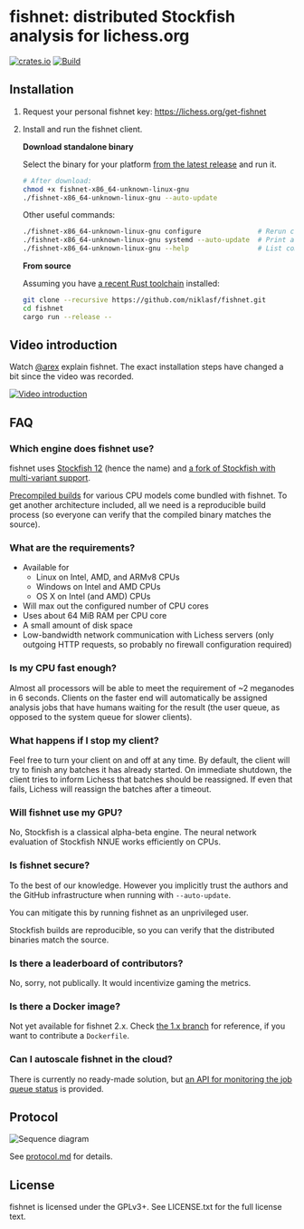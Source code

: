 fishnet: distributed Stockfish analysis for lichess.org
=======================================================

[![crates.io](https://img.shields.io/crates/v/fishnet.svg)](https://crates.io/crates/fishnet)
[![Build](https://github.com/niklasf/fishnet/workflows/Build/badge.svg?branch=2.x)](https://github.com/niklasf/fishnet/actions?query=workflow%3ABuild)

Installation
------------

1. Request your personal fishnet key: https://lichess.org/get-fishnet

2. Install and run the fishnet client.

   **Download standalone binary**

   Select the binary for your platform
   [from the latest release](https://github.com/niklasf/fishnet/releases)
   and run it.

   ```sh
   # After download:
   chmod +x fishnet-x86_64-unknown-linux-gnu
   ./fishnet-x86_64-unknown-linux-gnu --auto-update
   ```

   Other useful commands:

   ```sh
   ./fishnet-x86_64-unknown-linux-gnu configure              # Rerun config
   ./fishnet-x86_64-unknown-linux-gnu systemd --auto-update  # Print a .service file
   ./fishnet-x86_64-unknown-linux-gnu --help                 # List commands and options
   ```

   **From source**

   Assuming you have [a recent Rust toolchain](https://rustup.rs/) installed:

   ```sh
   git clone --recursive https://github.com/niklasf/fishnet.git
   cd fishnet
   cargo run --release --
   ```

Video introduction
------------------

Watch [@arex](https://lichess.org/@/arex) explain fishnet. The exact
installation steps have changed a bit since the video was recorded.

[![Video introduction](https://img.youtube.com/vi/iPRNluVn22w/0.jpg)](https://www.youtube.com/watch?v=iPRNluVn22w)

FAQ
---

### Which engine does fishnet use?

fishnet uses [Stockfish 12](https://github.com/official-stockfish/Stockfish)
(hence the name) and [a fork of Stockfish with multi-variant support](https://github.com/ddugovic/Stockfish).

[Precompiled builds](https://github.com/niklasf/fishnet-assets)
for various CPU models come bundled with fishnet. To get another architecture
included, all we need is a reproducible build process (so everyone can verify
that the compiled binary matches the source).

### What are the requirements?

* Available for
  - Linux on Intel, AMD, and ARMv8 CPUs
  - Windows on Intel and AMD CPUs
  - OS X on Intel (and AMD) CPUs
* Will max out the configured number of CPU cores
* Uses about 64 MiB RAM per CPU core
* A small amount of disk space
* Low-bandwidth network communication with Lichess servers
  (only outgoing HTTP requests, so probably no firewall configuration
  required)

### Is my CPU fast enough?

Almost all processors will be able to meet the requirement of ~2 meganodes in
6 seconds. Clients on the faster end will automatically be assigned
analysis jobs that have humans waiting for the result (the user queue, as
opposed to the system queue for slower clients).

### What happens if I stop my client?

Feel free to turn your client on and off at any time. By default, the client
will try to finish any batches it has already started. On immediate shutdown,
the client tries to inform Lichess that batches should be reassigned.
If even that fails, Lichess will reassign the batches after a timeout.

### Will fishnet use my GPU?

No, Stockfish is a classical alpha-beta engine. The neural network evaluation
of Stockfish NNUE works efficiently on CPUs.

### Is fishnet secure?

To the best of our knowledge. However you implicitly trust the authors and the
GitHub infrastructure when running with `--auto-update`.

You can mitigate this by running fishnet as an unprivileged user.

Stockfish builds are reproducible, so you can verify
that the distributed binaries match the source.

### Is there a leaderboard of contributors?

No, sorry, not publically. It would incentivize gaming the metrics.

### Is there a Docker image?

Not yet available for fishnet 2.x.
Check [the 1.x branch](https://github.com/niklasf/fishnet/blob/1.x/Dockerfile)
for reference, if you want to contribute a `Dockerfile`.

### Can I autoscale fishnet in the cloud?

There is currently no ready-made solution, but
[an API for monitoring the job queue status](https://github.com/niklasf/fishnet/blob/master/doc/protocol.md#status)
is provided.

Protocol
--------

![Sequence diagram](https://raw.githubusercontent.com/niklasf/fishnet/master/doc/sequence-diagram.png)

See [protocol.md](https://github.com/niklasf/fishnet/blob/master/doc/protocol.md) for details.

License
-------

fishnet is licensed under the GPLv3+. See LICENSE.txt for the full
license text.
